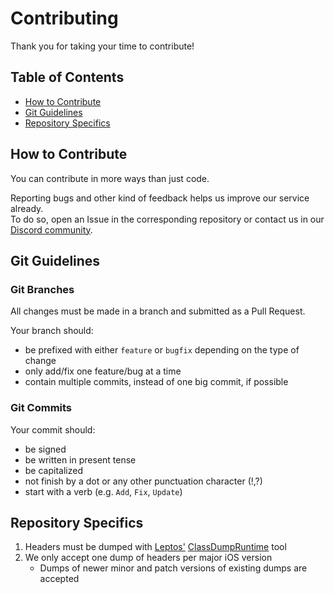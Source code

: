 # Contributing
Thank you for taking your time to contribute!

## Table of Contents
- [How to Contribute](#how-to-contribute)
- [Git Guidelines](#git-guidelines)
- [Repository Specifics](#repository-specifics)

## How to Contribute
You can contribute in more ways than just code.

Reporting bugs and other kind of feedback helps us improve our service already.\
To do so, open an Issue in the corresponding repository or contact us in our [Discord community](https://akarii.cafe/discord).

## Git Guidelines
### Git Branches
All changes must be made in a branch and submitted as a Pull Request.

Your branch should:
- be prefixed with either `feature` or `bugfix` depending on the type of change
- only add/fix one feature/bug at a time
- contain multiple commits, instead of one big commit, if possible

### Git Commits
Your commit should:
- be signed
- be written in present tense
- be capitalized
- not finish by a dot or any other punctuation character (!,?)
- start with a verb (e.g. `Add`, `Fix`, `Update`)

## Repository Specifics
1. Headers must be dumped with [Leptos'](https://github.com/leptos-null) [ClassDumpRuntime](https://github.com/leptos-null/ClassDumpRuntime) tool
2. We only accept one dump of headers per major iOS version
    - Dumps of newer minor and patch versions of existing dumps are accepted